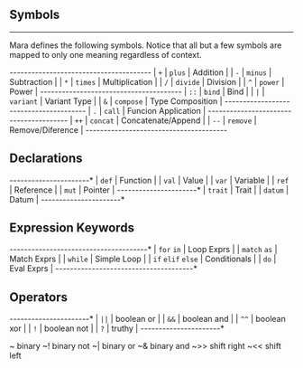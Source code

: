 Symbols
-------
---

Mara defines the following symbols.  Notice that all but a few symbols are mapped to only one meaning regardless of context.

*-------*-----------*---------------------*
| `+`   | `plus`    | Addition            |
| `-`   | `minus`   | Subtraction         |
| `*`   | `times`   | Multiplication      |
| `/`   | `divide`  | Division            |
| `^`   | `power`   | Power               |
*-------*-----------*---------------------*
| `::`  | `bind`    | Bind                |
| `|`   | `variant` | Variant Type        |
| `&`   | `compose` | Type Composition    |
*-------*-----------*---------------------*
| `.`   | `call`    | Funcion Application |
*-------*-----------*---------------------*
| `++`  | `concat`  | Concatenate/Append  |
| `--`  | `remove`  | Remove/Diference    |
*-------*-----------*---------------------*

## Declarations
*---------*-------------*
| `def`   | Function    |
| `val`   | Value       |
| `var`   | Variable    |
| `ref`   | Reference   |
| `mut`   | Pointer     |
*---------*-------------*
| `trait` | Trait       |
| `datum` | Datum       |
*---------*-------------*

## Expression Keywords
*---------------*-----------------------*
| `for` `in`          | Loop Exprs      |
| `match` `as`        | Match Exprs     |
| `while`             | Simple Loop     |
| `if` `elif` `else`  | Conditionals    |
| `do`                | Eval Exprs      |
*---------------------*-----------------*

## Operators
*-------*---------------*
| `||`  |  boolean or   |
| `&&`  |  boolean and  |
| `^^`  |  boolean xor  |
| `!`   |  boolean not  |
| `?`   |  truthy       |
*-------*---------------*



~   binary
~!  binary not
~|  binary or
~&  binary and
~>> shift right
~<< shift left









